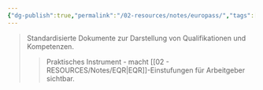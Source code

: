 ```yaml
---
{"dg-publish":true,"permalink":"/02-resources/notes/europass/","tags":["bildung/nachweis"],"noteIcon":"","updated":"2025-08-26T16:35:24.241+02:00"}
---
```


>Standardisierte Dokumente zur Darstellung von Qualifikationen und Kompetenzen.
>>Praktisches Instrument - macht [[02 - RESOURCES/Notes/EQR\|EQR]]-Einstufungen für Arbeitgeber sichtbar.